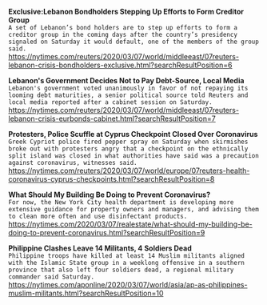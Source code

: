 **Exclusive:Lebanon Bondholders Stepping Up Efforts to Form Creditor Group**\
`A set of Lebanon’s bond holders are to step up efforts to form a  creditor group in the coming days after the country’s presidency signaled on Saturday it would default, one of the members of the group said.`\
https://nytimes.com/reuters/2020/03/07/world/middleeast/07reuters-lebanon-crisis-bondholders-exclusive.html?searchResultPosition=6

**Lebanon's Government Decides Not to Pay Debt-Source, Local Media**\
`Lebanon's government voted unanimously in favor of not repaying its looming debt maturities, a senior political source told Reuters and local media reported after a cabinet session on Saturday.`\
https://nytimes.com/reuters/2020/03/07/world/middleeast/07reuters-lebanon-crisis-eurbonds-cabinet.html?searchResultPosition=7

**Protesters, Police Scuffle at Cyprus Checkpoint Closed Over Coronavirus**\
`Greek Cypriot police fired pepper spray on Saturday when skirmishes broke out with protesters angry that a checkpoint on the ethnically split island was closed in what authorities have said was a precaution against coronavirus, witnesses said. `\
https://nytimes.com/reuters/2020/03/07/world/europe/07reuters-health-coronavirus-cyprus-checkpoints.html?searchResultPosition=8

**What Should My Building Be Doing to Prevent Coronavirus?**\
`For now, the New York City health department is developing more extensive guidance for property owners and managers, and advising them to clean more often and use disinfectant products.`\
https://nytimes.com/2020/03/07/realestate/what-should-my-building-be-doing-to-prevent-coronavirus.html?searchResultPosition=9

**Philippine Clashes Leave 14 Militants, 4 Soldiers Dead**\
`Philippine troops have killed at least 14 Muslim militants aligned with the Islamic State group in a weeklong offensive in a southern province that also left four soldiers dead, a regional military commander said Saturday.`\
https://nytimes.com/aponline/2020/03/07/world/asia/ap-as-philippines-muslim-militants.html?searchResultPosition=10

